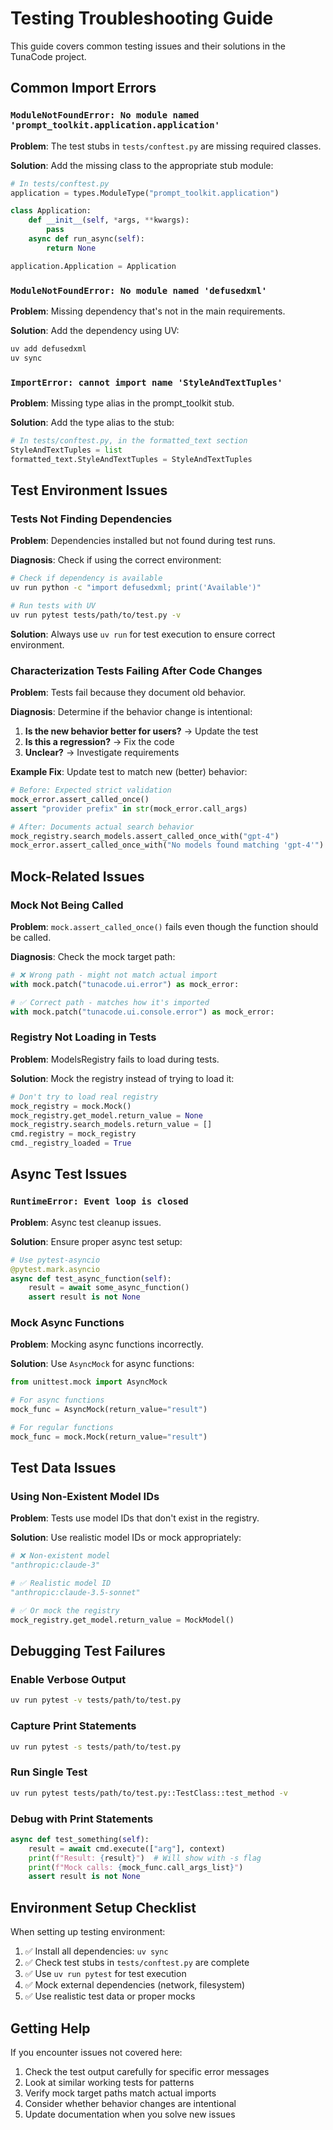 # Testing Troubleshooting Guide

This guide covers common testing issues and their solutions in the TunaCode project.

## Common Import Errors

### `ModuleNotFoundError: No module named 'prompt_toolkit.application.application'`

**Problem**: The test stubs in `tests/conftest.py` are missing required classes.

**Solution**: Add the missing class to the appropriate stub module:

```python
# In tests/conftest.py
application = types.ModuleType("prompt_toolkit.application")

class Application:
    def __init__(self, *args, **kwargs):
        pass
    async def run_async(self):
        return None

application.Application = Application
```

### `ModuleNotFoundError: No module named 'defusedxml'`

**Problem**: Missing dependency that's not in the main requirements.

**Solution**: Add the dependency using UV:

```bash
uv add defusedxml
uv sync
```

### `ImportError: cannot import name 'StyleAndTextTuples'`

**Problem**: Missing type alias in the prompt_toolkit stub.

**Solution**: Add the type alias to the stub:

```python
# In tests/conftest.py, in the formatted_text section
StyleAndTextTuples = list
formatted_text.StyleAndTextTuples = StyleAndTextTuples
```

## Test Environment Issues

### Tests Not Finding Dependencies

**Problem**: Dependencies installed but not found during test runs.

**Diagnosis**: Check if using the correct environment:

```bash
# Check if dependency is available
uv run python -c "import defusedxml; print('Available')"

# Run tests with UV
uv run pytest tests/path/to/test.py -v
```

**Solution**: Always use `uv run` for test execution to ensure correct environment.

### Characterization Tests Failing After Code Changes

**Problem**: Tests fail because they document old behavior.

**Diagnosis**: Determine if the behavior change is intentional:

1. **Is the new behavior better for users?** → Update the test
2. **Is this a regression?** → Fix the code
3. **Unclear?** → Investigate requirements

**Example Fix**: Update test to match new (better) behavior:

```python
# Before: Expected strict validation
mock_error.assert_called_once()
assert "provider prefix" in str(mock_error.call_args)

# After: Documents actual search behavior
mock_registry.search_models.assert_called_once_with("gpt-4")
mock_error.assert_called_once_with("No models found matching 'gpt-4'")
```

## Mock-Related Issues

### Mock Not Being Called

**Problem**: `mock.assert_called_once()` fails even though the function should be called.

**Diagnosis**: Check the mock target path:

```python
# ❌ Wrong path - might not match actual import
with mock.patch("tunacode.ui.error") as mock_error:

# ✅ Correct path - matches how it's imported
with mock.patch("tunacode.ui.console.error") as mock_error:
```

### Registry Not Loading in Tests

**Problem**: ModelsRegistry fails to load during tests.

**Solution**: Mock the registry instead of trying to load it:

```python
# Don't try to load real registry
mock_registry = mock.Mock()
mock_registry.get_model.return_value = None
mock_registry.search_models.return_value = []
cmd.registry = mock_registry
cmd._registry_loaded = True
```

## Async Test Issues

### `RuntimeError: Event loop is closed`

**Problem**: Async test cleanup issues.

**Solution**: Ensure proper async test setup:

```python
# Use pytest-asyncio
@pytest.mark.asyncio
async def test_async_function(self):
    result = await some_async_function()
    assert result is not None
```

### Mock Async Functions

**Problem**: Mocking async functions incorrectly.

**Solution**: Use `AsyncMock` for async functions:

```python
from unittest.mock import AsyncMock

# For async functions
mock_func = AsyncMock(return_value="result")

# For regular functions
mock_func = mock.Mock(return_value="result")
```

## Test Data Issues

### Using Non-Existent Model IDs

**Problem**: Tests use model IDs that don't exist in the registry.

**Solution**: Use realistic model IDs or mock appropriately:

```python
# ❌ Non-existent model
"anthropic:claude-3"

# ✅ Realistic model ID
"anthropic:claude-3.5-sonnet"

# ✅ Or mock the registry
mock_registry.get_model.return_value = MockModel()
```

## Debugging Test Failures

### Enable Verbose Output

```bash
uv run pytest -v tests/path/to/test.py
```

### Capture Print Statements

```bash
uv run pytest -s tests/path/to/test.py
```

### Run Single Test

```bash
uv run pytest tests/path/to/test.py::TestClass::test_method -v
```

### Debug with Print Statements

```python
async def test_something(self):
    result = await cmd.execute(["arg"], context)
    print(f"Result: {result}")  # Will show with -s flag
    print(f"Mock calls: {mock_func.call_args_list}")
    assert result is not None
```

## Environment Setup Checklist

When setting up testing environment:

1. ✅ Install all dependencies: `uv sync`
2. ✅ Check test stubs in `tests/conftest.py` are complete
3. ✅ Use `uv run pytest` for test execution
4. ✅ Mock external dependencies (network, filesystem)
5. ✅ Use realistic test data or proper mocks

## Getting Help

If you encounter issues not covered here:

1. Check the test output carefully for specific error messages
2. Look at similar working tests for patterns
3. Verify mock target paths match actual imports
4. Consider whether behavior changes are intentional
5. Update documentation when you solve new issues
